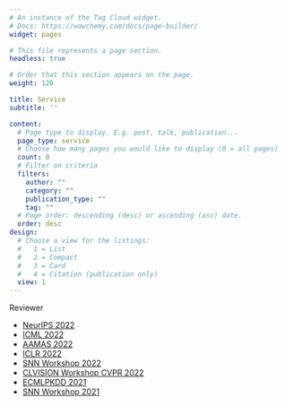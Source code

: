 ```yaml
---
# An instance of the Tag Cloud widget.
# Docs: https://wowchemy.com/docs/page-builder/
widget: pages

# This file represents a page section.
headless: true

# Order that this section appears on the page.
weight: 120

title: Service
subtitle: ''

content:
  # Page type to display. E.g. post, talk, publication...
  page_type: service
  # Choose how many pages you would like to display (0 = all pages)
  count: 0
  # Filter on criteria
  filters:
    author: ""
    category: ""
    publication_type: ""
    tag: ""
  # Page order: descending (desc) or ascending (asc) date.
  order: desc
design:
  # Choose a view for the listings:
  #   1 = List
  #   2 = Compact
  #   3 = Card
  #   4 = Citation (publication only)
  view: 1
---
```

Reviewer 
* <a href='https://neurips.cc/'>NeurIPS 2022</a>
* <a href='https://icml.cc/'>ICML 2022</a>
* <a href='https://aamas2022-conference.auckland.ac.nz/'>AAMAS 2022</a>
* <a href='https://iclr.cc/'>ICLR 2022</a>
* <a href='https://www.sparseneural.net/home'> SNN Workshop 2022</a>
* <a href='https://sites.google.com/view/clvision2020/overview'>CLVISION Workshop CVPR 2022</a>
* <a href='https://2021.ecmlpkdd.org/'>ECMLPKDD 2021</a>
* <a href='https://sites.google.com/view/sparsity-workshop-2021/home'>SNN Workshop 2021</a>




